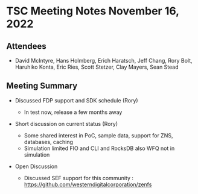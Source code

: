 # TSC Meeting Notes November 16, 2022

## Attendees
* David McIntyre, Hans Holmberg, Erich Haratsch, Jeff Chang, Rory Bolt, Haruhiko Konta, Eric Ries, Scott Stetzer, Clay Mayers, Sean Stead

## Meeting Summary

* Discussed FDP support and SDK schedule (Rory)
  - In test now, release a few months away

* Short discussion on current status (Rory)
  - Some shared interest in PoC, sample data, support for ZNS, databases, caching
  - Simulation limited FIO and CLI and RocksDB also WFQ not in simulation	

* Open Discussion
  - Discussed SEF support for this community : https://github.com/westerndigitalcorporation/zenfs